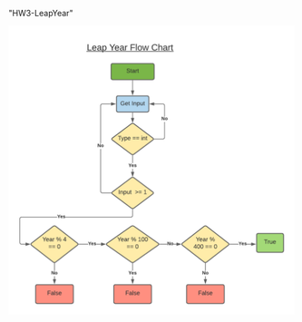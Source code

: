 "HW3-LeapYear" 

![Image description](https://github.com/prestwia/HW3-LeapYear/blob/main/Leap%20Year.png)